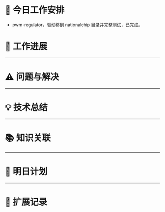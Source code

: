 


# **🔧 今日工作安排**
- pwm-regulator，驱动移到 nationalchip 目录并完整测试，已完成。



# **📌 工作进展**



---

# **⚠️ 问题与解决**


---

# **💡 技术总结**


---

# **📚 知识关联**


---
# **📌 明日计划**


---

# **💬 扩展记录**




